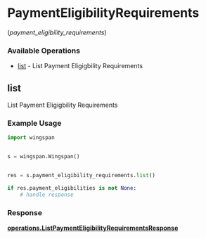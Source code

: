 # PaymentEligibilityRequirements
(*payment_eligibility_requirements*)

### Available Operations

* [list](#list) - List Payment Eligigbility Requirements

## list

List Payment Eligigbility Requirements

### Example Usage

```python
import wingspan


s = wingspan.Wingspan()


res = s.payment_eligibility_requirements.list()

if res.payment_eligibilities is not None:
    # handle response
```


### Response

**[operations.ListPaymentEligibilityRequirementsResponse](../../models/operations/listpaymenteligibilityrequirementsresponse.md)**

